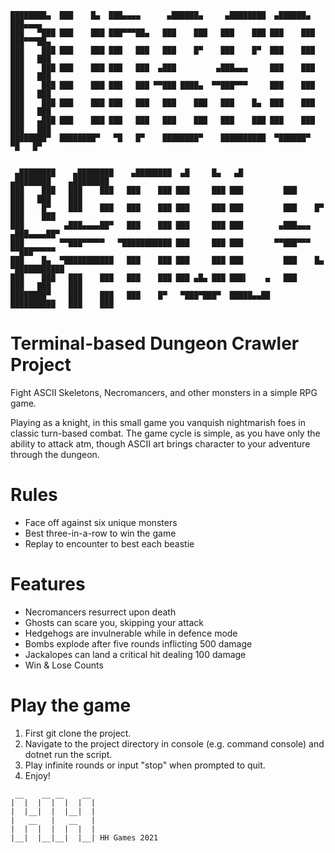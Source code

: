 ```
████████▄  ███    █▄  ███▄▄▄▄      ▄██████▄     ▄████████  ▄██████▄  ███▄▄▄▄   
███   ▀███ ███    ███ ███▀▀▀██▄   ███    ███   ███    ███ ███    ███ ███▀▀▀██▄
███    ███ ███    ███ ███   ███   ███    █▀    ███    █▀  ███    ███ ███   ███
███    ███ ███    ███ ███   ███  ▄███         ▄███▄▄▄     ███    ███ ███   ███
███    ███ ███    ███ ███   ███ ▀▀███ ████▄  ▀▀███▀▀▀     ███    ███ ███   ███
███    ███ ███    ███ ███   ███   ███    ███   ███    █▄  ███    ███ ███   ███
███   ▄███ ███    ███ ███   ███   ███    ███   ███    ███ ███    ███ ███   ███
████████▀  ████████▀   ▀█   █▀    ████████▀    ██████████  ▀██████▀   ▀█   █▀ 


 ▄████████    ▄████████    ▄████████  ▄█     █▄   ▄█          ▄████████    ▄████████
███    ███   ███    ███   ███    ███ ███     ███ ███         ███    ███   ███    ███
███    █▀    ███    ███   ███    ███ ███     ███ ███         ███    █▀    ███    ███
███         ▄███▄▄▄▄██▀   ███    ███ ███     ███ ███        ▄███▄▄▄      ▄███▄▄▄▄██▀
███        ▀▀███▀▀▀▀▀   ▀███████████ ███     ███ ███       ▀▀███▀▀▀     ▀▀███▀▀▀▀▀
███    █▄  ▀███████████   ███    ███ ███     ███ ███         ███    █▄  ▀███████████
███    ███   ███    ███   ███    ███ ███ ▄█▄ ███ ███▌    ▄   ███    ███   ███    ███
████████▀    ███    ███   ███    █▀   ▀███▀███▀  █████▄▄██   ██████████   ███    ███
```

# Terminal-based Dungeon Crawler Project
Fight ASCII Skeletons, Necromancers, and other monsters in a simple RPG game.

Playing as a knight, in this small game you vanquish nightmarish foes in classic turn-based combat. The game cycle is simple, as you have only the ability to attack atm, though ASCII art brings character to your adventure through the dungeon. 

# Rules
- Face off against six unique monsters
- Best three-in-a-row to win the game
- Replay to encounter to best each beastie

# Features
- Necromancers resurrect upon death
- Ghosts can scare you, skipping your attack
- Hedgehogs are invulnerable while in defence mode
- Bombs explode after five rounds inflicting 500 damage
- Jackalopes can land a critical hit dealing 100 damage
- Win & Lose Counts

# Play the game
1. First git clone the project.
2. Navigate to the project directory in console (e.g. command console) and dotnet run the script.
3. Play infinite rounds or input "stop" when prompted to quit.
4. Enjoy!

```
 __    __ __    __ 
|  |  |  |  |  |  | 
|  |__|  |  |__|  | 
|   __   |   __   | 
|  |  |  |  |  |  | 
|__|  |__|__|  |__| HH Games 2021
